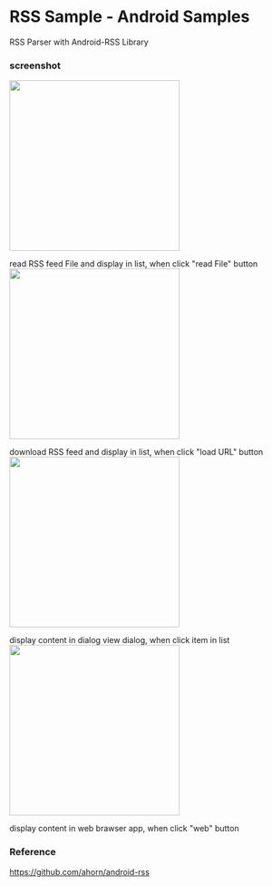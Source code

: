 RSS Sample  - Android Samples
===============

RSS Parser with Android-RSS Library <br/>

### screenshot <br/>
<image src="https://raw.githubusercontent.com/ohwada/Android_Samples/master/Rsssample/screenshot/screenshot_rss_main.png" width="300" /><br/>

read RSS feed File and display in list, when click "read File" button <br/>
<image src="https://raw.githubusercontent.com/ohwada/Android_Samples/master/Rsssample/screenshot/screenshot_rss_file.png" width="300" /><br/>

download RSS feed and display in list, when click "load URL" button <br/>
<image src="https://raw.githubusercontent.com/ohwada/Android_Samples/master/Rsssample/screenshot/screenshot_rss_url.png" width="300" /><br/>

display content in dialog view dialog, when click item in list <br/>
<image src="https://raw.githubusercontent.com/ohwada/Android_Samples/master/Rsssample/screenshot/screenshot_rss_dialog_1.png" width="300" /><br/>

display content in web brawser app, when click "web" button <br/>

### Reference <br/>
https://github.com/ahorn/android-rss

